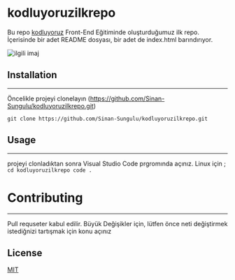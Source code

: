 # kodluyoruzilkrepo
Bu repo [kodluyoruz](https://www.kodluyoruz.org/) Front-End Eğitiminde oluşturduğumuz ilk repo. İçerisinde bir adet README dosyası, bir adet de index.html barındırıyor.

![ilgili imaj](GITODEV.jpg)

## Installation
----
Öncelikle projeyi clonelayın (https://github.com/Sinan-Sungulu/kodluyoruzilkrepo.git)
```(bash)
git clone https://github.com/Sinan-Sungulu/kodluyoruzilkrepo.git
```
## Usage
---
projeyi clonladıktan sonra Visual Studio Code prgromında açınız.
Linux için ;
``
cd kodluyoruzilkrepo
code . 
``

# Contributing
---
Pull requseter kabul edilir. Büyük Değişikler için, lütfen önce neti değiştirmek istediğnizi tartışmak için konu açınız 

## License
[MIT](https://choosealicense.com/licenses/mit/)